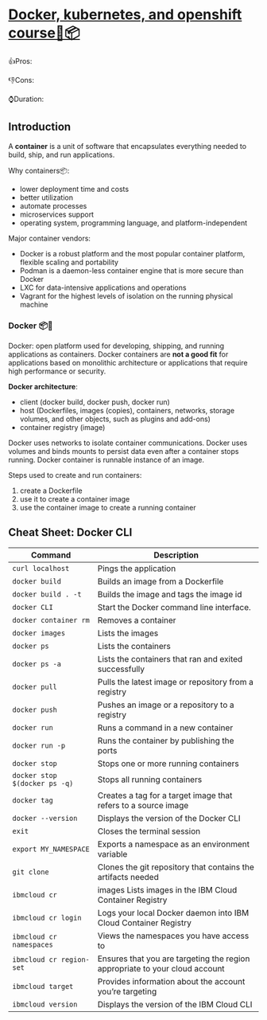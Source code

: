 # [Docker, kubernetes, and openshift course🐳📦](https://www.coursera.org/learn/ibm-containers-docker-kubernetes-openshift/)

👍Pros: 

👎Cons: 

⌚Duration: 

## Introduction

A **container** is a unit of software that encapsulates everything needed to build, ship, and run applications.

Why containers📦:
- lower deployment time and costs
- better utilization
- automate processes
- microservices support
- operating system, programming language, and platform-independent

Major container vendors:
- Docker is a robust platform and the most popular container platform, flexible scaling and portability
- Podman is a daemon-less container engine that is more secure than Docker
- LXC for data-intensive applications and operations
- Vagrant for the highest levels of isolation on the running physical machine

### Docker 📦🚢

Docker: open platform used for developing, shipping, and running applications as containers. Docker containers are **not a good fit** for applications based on monolithic architecture or applications that require high performance or security. 

**Docker architecture**: 
- client (docker build, docker push, docker run)
- host (Dockerfiles, images (copies), containers, networks, storage volumes, and other objects, such as plugins and add-ons)
- container registry (image)

Docker uses networks to isolate container communications. Docker uses volumes and binds mounts to persist data even after a container stops running. Docker container is runnable instance of an image.

Steps used to create and run containers:
1. create a Dockerfile
2. use it to create a container image
3. use the container image to create a running container

## Cheat Sheet: Docker CLI
| Command	| Description |
|-|-|
`curl localhost`	| Pings the application
`docker build` |	Builds an image from a Dockerfile
`docker build . -t` |	Builds the image and tags the image id
`docker CLI` |	Start the Docker command line interface.
`docker container rm` |	Removes a container
`docker images` |	Lists the images
`docker ps` |	Lists the containers
`docker ps -a` |	Lists the containers that ran and exited successfully
`docker pull` |	Pulls the latest image or repository from a registry
`docker push` |	Pushes an image or a repository to a registry
`docker run` |	Runs a command in a new container
`docker run -p` |	Runs the container by publishing the ports
`docker stop` |	Stops one or more running containers
`docker stop $(docker ps -q)` |	Stops all running containers
`docker tag` |	Creates a tag for a target image that refers to a source image
`docker --version` |	Displays the version of the Docker CLI
`exit` |	Closes the terminal session
`export MY_NAMESPACE` |	Exports a namespace as an environment variable
`git clone` |	Clones the git repository that contains the artifacts needed
`ibmcloud cr` | images	Lists images in the IBM Cloud Container Registry
`ibmcloud cr login` |	Logs your local Docker daemon into IBM Cloud Container Registry
`ibmcloud cr namespaces` |	Views the namespaces you have access to
`ibmcloud cr region-set` |	Ensures that you are targeting the region appropriate to your cloud account
`ibmcloud target` |	Provides information about the account you’re targeting
`ibmcloud version` |	Displays the version of the IBM Cloud CLI
